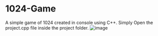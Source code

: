 # 1024-Game
A simple game of 1024 created in console using C++.
Simply Open the project.cpp file inside the project folder.
![image](https://user-images.githubusercontent.com/52326090/211194476-834a4f6d-f5f9-469f-9516-4d72fc5988c1.png)
